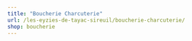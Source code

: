 ```yaml
---
title: "Boucherie Charcuterie"
url: /les-eyzies-de-tayac-sireuil/boucherie-charcuterie/
shop: boucherie
---
```

